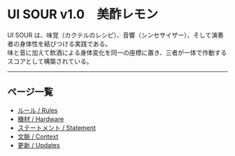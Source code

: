 # UI SOUR v1.0　美酢レモン

UI SOUR は、味覚（カクテルのレシピ）、音響（シンセサイザー）、そして演奏者の身体性を結びつける実践である。  
味と音に加えて飲酒による身体変化を同一の座標に置き、三者が一体で作動するスコアとして構築されている。  

---

## ページ一覧
- [ルール / Rules](rules.md)
- [機材 / Hardware](hardware.md)
- [ステートメント / Statement](statement.md)
- [文脈 / Context](context.md)
- [更新 / Updates](../updates.md)
